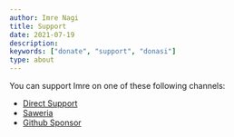 ```yaml
---
author: Imre Nagi
title: Support
date: 2021-07-19
description: 
keywords: ["donate", "support", "donasi"]
type: about
---
```


You can support Imre on one of these following channels:

* [Direct Support](https://support.imrenagi.com)
* [Saweria](https://saweria.com/imrenagi)
* [Github Sponsor](https://github.com/sponsors/imrenagi)

